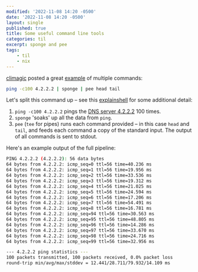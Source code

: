 ```yaml
---
modified: '2022-11-08 14:20 -0500'
date: '2022-11-08 14:20 -0500'
layout: single
published: true
title: Some useful command line tools
categories: til
excerpt: sponge and pee
tags:
    - til
    - nix
---
```


[climagic](https://twitter.com/climagic) posted a great
[example](https://twitter.com/climagic/status/846714728235892737)
of multiple commands:

```bash
ping -c100 4.2.2.2 | sponge | pee head tail
```

Let's split this command up – see this
[explainshell](https://explainshell.com/explain?cmd=ping+-c100+4.2.2.2+%7C+sponge+%7C+pee+head+tail)
for some additional detail:

1. `ping -c100 4.2.2.2` pings the
   [DNS server 4.2.2.2](https://4kib.com/4-2-2-2-story-behind-dns-legend/)
   100 times.
2. `sponge` 'soaks' up all the data from `ping`.
3. `pee` (`tee` for pipes) runs each command provided – in this case `head` and `tail`,
   and feeds each command a copy of the standard input.
   The output of all commands is sent to stdout.

Here's an example output of the full pipeline:

```bash
PING 4.2.2.2 (4.2.2.2): 56 data bytes
64 bytes from 4.2.2.2: icmp_seq=0 ttl=56 time=40.236 ms
64 bytes from 4.2.2.2: icmp_seq=1 ttl=56 time=19.956 ms
64 bytes from 4.2.2.2: icmp_seq=2 ttl=56 time=33.536 ms
64 bytes from 4.2.2.2: icmp_seq=3 ttl=56 time=19.312 ms
64 bytes from 4.2.2.2: icmp_seq=4 ttl=56 time=21.025 ms
64 bytes from 4.2.2.2: icmp_seq=5 ttl=56 time=24.594 ms
64 bytes from 4.2.2.2: icmp_seq=6 ttl=56 time=17.206 ms
64 bytes from 4.2.2.2: icmp_seq=7 ttl=56 time=54.491 ms
64 bytes from 4.2.2.2: icmp_seq=8 ttl=56 time=16.781 ms
64 bytes from 4.2.2.2: icmp_seq=94 ttl=56 time=30.563 ms
64 bytes from 4.2.2.2: icmp_seq=95 ttl=56 time=48.805 ms
64 bytes from 4.2.2.2: icmp_seq=96 ttl=56 time=14.286 ms
64 bytes from 4.2.2.2: icmp_seq=97 ttl=56 time=33.670 ms
64 bytes from 4.2.2.2: icmp_seq=98 ttl=56 time=24.716 ms
64 bytes from 4.2.2.2: icmp_seq=99 ttl=56 time=32.956 ms

--- 4.2.2.2 ping statistics ---
100 packets transmitted, 100 packets received, 0.0% packet loss
round-trip min/avg/max/stddev = 12.441/28.711/79.932/14.109 ms
```
